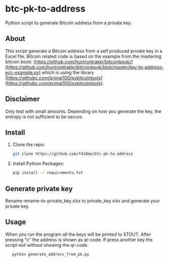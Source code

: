 # btc-pk-to-address
Python script to generate Bitcoin address from a private key.

## About
This script generate a Bitcoin address from a self produced private key in a Excel file.
Bitcoin related code is based on the example from the mastering bitcoin book:
[https://github.com/huntrontrakkr/bitcoinbook/](https://github.com/huntrontrakkr/bitcoinbook/blob/master/key-to-address-ecc-example.py) which is using the library [https://githubc.com/primal100/pybitcointools](https://githubc.com/primal100/pybitcointools).

## Disclaimer
Only test with small amounts. Depending on how you generate the key, the entropy is not sufficient to be secure.

## Install

1. Clone the repo:
   ```sh
   git clone https://github.com/f418me/btc-pk-to-address
   ```
2. Install Python Packages:
   ```sh
   pip install -r requirements.txt
   ```

## Generate private key

Rename rename-to-private_key.xlsx to private_key.xlsx and generate your private key.

## Usage
When you run the program all the keys will be printed to STOUT. After pressing "c" the address is shown as qr-code. If press another key the script exit without showing the qr-code.

 ```sh
    python generate_address_from_pk.py
   ```

